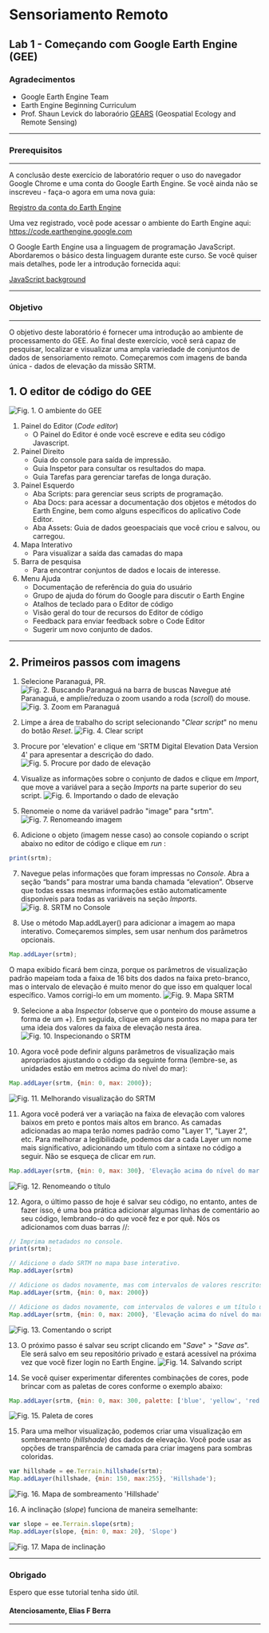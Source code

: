 
# Sensoriamento Remoto
Lab 1 - Começando com Google Earth Engine (GEE)
--------------

### Agradecimentos
- Google Earth Engine Team
- Earth Engine Beginning Curriculum
- Prof. Shaun Levick do laboraório [GEARS](https://www.gears-lab.com)  (Geospatial Ecology and Remote Sensing) 

------

### Prerequisitos
-------------
A conclusão deste exercício de laboratório requer o uso do navegador Google Chrome e uma conta do Google Earth Engine. Se você ainda não se inscreveu - faça-o agora em uma nova guia:

[Registro da conta do Earth Engine](https://signup.earthengine.google.com/)

Uma vez registrado, você pode acessar o ambiente do Earth Engine aqui: https://code.earthengine.google.com

O Google Earth Engine usa a linguagem de programação JavaScript. Abordaremos o básico desta linguagem durante este curso. Se você quiser mais detalhes, pode ler a introdução fornecida aqui:

[JavaScript background](https://developers.google.com/earth-engine/tutorials/tutorials)

------------------------------------------------------------------------

### Objetivo
---------
O objetivo deste laboratório é fornecer uma introdução ao ambiente de processamento do GEE. Ao final deste exercício, você será capaz de pesquisar, localizar e visualizar uma ampla variedade de conjuntos de dados de sensoriamento remoto. Começaremos com imagens de banda única - dados de elevação da missão SRTM.


## 1. O editor de código do GEE

![Fig. 1. O ambiente do GEE](https://github.com/geospatialeco/GEARS/blob/master/gee_editor.png)

1. Painel do Editor (_Code editor_)
	- O Painel do Editor é onde você escreve e edita seu código Javascript.
2. Painel Direito
	- Guia do console para saída de impressão.
	- Guia Inspetor para consultar os resultados do mapa.
	- Guia Tarefas para gerenciar tarefas de longa duração.
3. Painel Esquerdo
	- Aba Scripts: para gerenciar seus scripts de programação.
	- Aba Docs: para acessar a documentação dos objetos e métodos do Earth Engine, bem como alguns específicos do aplicativo Code Editor.
	- Aba Assets: Guia de dados geoespaciais que você criou e salvou, ou carregou.
4. Mapa Interativo
	- Para visualizar a saída das camadas do mapa
5. Barra de pesquisa
	- Para encontrar conjuntos de dados e locais de interesse.
6. Menu Ajuda
	- Documentação de referência do guia do usuário
	- Grupo de ajuda do fórum do Google para discutir o Earth Engine
	- Atalhos de teclado para o Editor de código
	- Visão geral do tour de recursos do Editor de código
	- Feedback para enviar feedback sobre o Code Editor
	- Sugerir um novo conjunto de dados.
---------


## 2. Primeiros passos com imagens

1. Selecione Paranaguá, PR.
![Fig. 2. Buscando Paranaguá na barra de buscas](https://user-images.githubusercontent.com/41900626/170104019-299b4d6f-7f92-45c7-8c9e-061c298de02e.png)
 Navegue até Paranaguá, e amplie/reduza o zoom usando a roda (_scroll_) do mouse.
![Fig. 3. Zoom em Paranaguá](https://user-images.githubusercontent.com/41900626/170104512-6f226fa6-e6cd-4a4a-87ef-8c86b9f532b6.png)


2. Limpe a área de trabalho do script selecionando "_Clear script_" no menu do botão _Reset_.
![Fig. 4. Clear script](https://user-images.githubusercontent.com/41900626/170105037-c3ab0b65-e636-435a-9bf8-77e70edc7a59.png)


3. Procure por 'elevation' e clique em 'SRTM Digital Elevation Data Version 4' para apresentar a descrição do dado.
![Fig. 5. Procure por dado de elevação](https://user-images.githubusercontent.com/41900626/170119458-246c6372-4a70-43f1-a750-d30b33b02633.png)



4. Visualize as informações sobre o conjunto de dados e clique em _Import_, que move a variável para a seção _Imports_ na parte superior do seu script.
![Fig. 6. Importando o dado de elevação](https://user-images.githubusercontent.com/41900626/170119723-c6cfe967-6ae0-4538-acde-13732b7aa6db.png)



5. Renomeie o nome da variável padrão "image" para "srtm".
![Fig. 7. Renomeando imagem](https://user-images.githubusercontent.com/41900626/170119833-b7dc0a2f-40f5-4645-b130-fbd11131266e.png)



6. Adicione o objeto (imagem nesse caso) ao console copiando o script abaixo no editor de código e clique em _run_ :
```JavaScript
print(srtm);
```

7. Navegue pelas informações que foram impressas no _Console_. Abra a seção “bands” para mostrar uma banda chamada “elevation”. Observe que todas essas mesmas informações estão automaticamente disponíveis para todas as variáveis na seção _Imports_.
![Fig. 8. SRTM no _Console_](https://user-images.githubusercontent.com/41900626/170120016-fd9c8243-b4b4-4a49-bb79-6654923b233f.png)



8. Use o método Map.addLayer() para adicionar a imagem ao mapa interativo. Começaremos simples, sem usar nenhum dos parâmetros opcionais.
```JavaScript
Map.addLayer(srtm);
```
O mapa exibido ficará bem cinza, porque os parâmetros de visualização padrão mapeiam toda a faixa de 16 bits dos dados na faixa preto-branco, mas o intervalo de elevação é muito menor do que isso em qualquer local específico. Vamos corrigi-lo em um momento.
![Fig. 9. Mapa SRTM](https://user-images.githubusercontent.com/41900626/170120188-8dacbe1b-f839-4cb6-a452-1926bd4b66d2.png)



9. Selecione a aba _Inspector_ (observe que o ponteiro do mouse assume a forma de um +). Em seguida, clique em alguns pontos no mapa para ter uma ideia dos valores da faixa de elevação nesta área.
![Fig. 10. Inspecionando o SRTM](https://user-images.githubusercontent.com/41900626/170120421-15e4fe4f-b1fe-4a2d-86ea-53eede22ba1c.png)


10. Agora você pode definir alguns parâmetros de visualização mais apropriados ajustando o código da seguinte forma (lembre-se, as unidades estão em metros acima do nível do mar):
```JavaScript
Map.addLayer(srtm, {min: 0, max: 2000});
```
![Fig. 11. Melhorando visualização do SRTM](https://user-images.githubusercontent.com/41900626/170120679-3ea69a9b-bd1c-46cf-a1ef-c7b2af8a47fc.png)


11. Agora você poderá ver a variação na faixa de elevação com valores baixos em preto e pontos mais altos em branco. As camadas adicionadas ao mapa terão nomes padrão como "Layer 1", "Layer 2", etc. Para melhorar a legibilidade, podemos dar a cada Layer um nome mais significativo, adicionando um título com a sintaxe no código a seguir. Não se esqueça de clicar em _run_.

```JavaScript
Map.addLayer(srtm, {min: 0, max: 300}, 'Elevação acima do nível do mar');
```
![Fig. 12. Renomeando o título](https://user-images.githubusercontent.com/41900626/170122633-90a47204-6aec-4f7c-a23f-b451200d1e4f.png)


12. Agora, o último passo de hoje é salvar seu código, no entanto, antes de fazer isso, é uma boa prática adicionar algumas linhas de comentário ao seu código, lembrando-o do que você fez e por quê. Nós os adicionamos com duas barras //:

```Javascript
// Imprima metadados no console. 
print(srtm);

// Adicione o dado SRTM no mapa base interativo.
Map.addLayer(srtm)

// Adicione os dados novamente, mas com intervalos de valores rescritos para melhor visualização.
Map.addLayer(srtm, {min: 0, max: 2000})

// Adicione os dados novamente, com intervalos de valores e um título útil para a guia Layer
Map.addLayer(srtm, {min: 0, max: 2000}, 'Elevação acima do nível do mar');
```
![Fig. 13. Comentando o script](https://user-images.githubusercontent.com/41900626/170123437-f64ad028-ab99-48eb-95f3-5ea255b790d0.png)



13. O próximo passo é salvar seu script clicando em "_Save_" > "_Save as_". Ele será salvo em seu repositório privado e estará acessível na próxima vez que você fizer login no Earth Engine.
![Fig. 14. Salvando script](https://user-images.githubusercontent.com/41900626/170123987-def5648f-f2e9-42eb-842a-5d4804973e98.png)



14. Se você quiser experimentar diferentes combinações de cores, pode brincar com as paletas de cores conforme o exemplo abaixo:
```Javascript
Map.addLayer(srtm, {min: 0, max: 300, palette: ['blue', 'yellow', 'red']}, 'Elevação acima do nível do mar');
```
![Fig. 15. Paleta de cores](https://user-images.githubusercontent.com/41900626/170124951-9cb41e1b-468a-423b-9184-678084d71714.png)


15. Para uma melhor visualização, podemos criar uma visualização em sombreamento (_hillshade_) dos dados de elevação. Você pode usar as opções de transparência de camada para criar imagens para sombras coloridas.
```JavaScript
var hillshade = ee.Terrain.hillshade(srtm);
Map.addLayer(hillshade, {min: 150, max:255}, 'Hillshade');
```
![Fig. 16. Mapa de sombreamento '_Hillshade_'](https://user-images.githubusercontent.com/41900626/170126914-a1fc7be9-d9d4-4ca9-ac22-0ce05a04dffc.png)


16. A inclinação (_slope_) funciona de maneira semelhante:
```javascript
var slope = ee.Terrain.slope(srtm);
Map.addLayer(slope, {min: 0, max: 20}, 'Slope')
```
![Fig. 17. Mapa de inclinação](https://user-images.githubusercontent.com/41900626/170127593-80bbb245-c86d-4f11-959e-cc259d186cd4.png)


-------
### Obrigado
Espero que esse tutorial tenha sido útil.  


#### Atenciosamente, Elias F Berra
------
